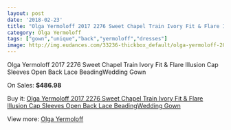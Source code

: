 ```yaml
---
layout: post
date: '2018-02-23'
title: "Olga Yermoloff 2017 2276 Sweet Chapel Train Ivory Fit & Flare Illusion Cap Sleeves Open Back Lace BeadingWedding Gown"
category: Olga Yermoloff
tags: ["gown","unique","back","yermoloff","dresses"]
image: http://img.eudances.com/33236-thickbox_default/olga-yermoloff-2017-2276-sweet-chapel-train-ivory-fit-flare-illusion-cap-sleeves-open-back-lace-beadingwedding-gown.jpg
---
```

Olga Yermoloff 2017 2276 Sweet Chapel Train Ivory Fit & Flare Illusion Cap Sleeves Open Back Lace BeadingWedding Gown

On Sales: **$486.98**
<a href="https://www.eudances.com/en/olga-yermoloff/10196-olga-yermoloff-2017-2276-sweet-chapel-train-ivory-fit-flare-illusion-cap-sleeves-open-back-lace-beadingwedding-gown.html"><amp-img layout="responsive" width="600" height="600" src="//img.eudances.com/33236-thickbox_default/olga-yermoloff-2017-2276-sweet-chapel-train-ivory-fit-flare-illusion-cap-sleeves-open-back-lace-beadingwedding-gown.jpg" alt="Olga Yermoloff 2017 2276 Sweet Chapel Train Ivory Fit & Flare Illusion Cap Sleeves Open Back Lace BeadingWedding Gown 0" /></a>
<a href="https://www.eudances.com/en/olga-yermoloff/10196-olga-yermoloff-2017-2276-sweet-chapel-train-ivory-fit-flare-illusion-cap-sleeves-open-back-lace-beadingwedding-gown.html"><amp-img layout="responsive" width="600" height="600" src="//img.eudances.com/33243-thickbox_default/olga-yermoloff-2017-2276-sweet-chapel-train-ivory-fit-flare-illusion-cap-sleeves-open-back-lace-beadingwedding-gown.jpg" alt="Olga Yermoloff 2017 2276 Sweet Chapel Train Ivory Fit & Flare Illusion Cap Sleeves Open Back Lace BeadingWedding Gown 1" /></a>
<a href="https://www.eudances.com/en/olga-yermoloff/10196-olga-yermoloff-2017-2276-sweet-chapel-train-ivory-fit-flare-illusion-cap-sleeves-open-back-lace-beadingwedding-gown.html"><amp-img layout="responsive" width="600" height="600" src="//img.eudances.com/33242-thickbox_default/olga-yermoloff-2017-2276-sweet-chapel-train-ivory-fit-flare-illusion-cap-sleeves-open-back-lace-beadingwedding-gown.jpg" alt="Olga Yermoloff 2017 2276 Sweet Chapel Train Ivory Fit & Flare Illusion Cap Sleeves Open Back Lace BeadingWedding Gown 2" /></a>
<a href="https://www.eudances.com/en/olga-yermoloff/10196-olga-yermoloff-2017-2276-sweet-chapel-train-ivory-fit-flare-illusion-cap-sleeves-open-back-lace-beadingwedding-gown.html"><amp-img layout="responsive" width="600" height="600" src="//img.eudances.com/33241-thickbox_default/olga-yermoloff-2017-2276-sweet-chapel-train-ivory-fit-flare-illusion-cap-sleeves-open-back-lace-beadingwedding-gown.jpg" alt="Olga Yermoloff 2017 2276 Sweet Chapel Train Ivory Fit & Flare Illusion Cap Sleeves Open Back Lace BeadingWedding Gown 3" /></a>
<a href="https://www.eudances.com/en/olga-yermoloff/10196-olga-yermoloff-2017-2276-sweet-chapel-train-ivory-fit-flare-illusion-cap-sleeves-open-back-lace-beadingwedding-gown.html"><amp-img layout="responsive" width="600" height="600" src="//img.eudances.com/33240-thickbox_default/olga-yermoloff-2017-2276-sweet-chapel-train-ivory-fit-flare-illusion-cap-sleeves-open-back-lace-beadingwedding-gown.jpg" alt="Olga Yermoloff 2017 2276 Sweet Chapel Train Ivory Fit & Flare Illusion Cap Sleeves Open Back Lace BeadingWedding Gown 4" /></a>
<a href="https://www.eudances.com/en/olga-yermoloff/10196-olga-yermoloff-2017-2276-sweet-chapel-train-ivory-fit-flare-illusion-cap-sleeves-open-back-lace-beadingwedding-gown.html"><amp-img layout="responsive" width="600" height="600" src="//img.eudances.com/33239-thickbox_default/olga-yermoloff-2017-2276-sweet-chapel-train-ivory-fit-flare-illusion-cap-sleeves-open-back-lace-beadingwedding-gown.jpg" alt="Olga Yermoloff 2017 2276 Sweet Chapel Train Ivory Fit & Flare Illusion Cap Sleeves Open Back Lace BeadingWedding Gown 5" /></a>
<a href="https://www.eudances.com/en/olga-yermoloff/10196-olga-yermoloff-2017-2276-sweet-chapel-train-ivory-fit-flare-illusion-cap-sleeves-open-back-lace-beadingwedding-gown.html"><amp-img layout="responsive" width="600" height="600" src="//img.eudances.com/33238-thickbox_default/olga-yermoloff-2017-2276-sweet-chapel-train-ivory-fit-flare-illusion-cap-sleeves-open-back-lace-beadingwedding-gown.jpg" alt="Olga Yermoloff 2017 2276 Sweet Chapel Train Ivory Fit & Flare Illusion Cap Sleeves Open Back Lace BeadingWedding Gown 6" /></a>
<a href="https://www.eudances.com/en/olga-yermoloff/10196-olga-yermoloff-2017-2276-sweet-chapel-train-ivory-fit-flare-illusion-cap-sleeves-open-back-lace-beadingwedding-gown.html"><amp-img layout="responsive" width="600" height="600" src="//img.eudances.com/33237-thickbox_default/olga-yermoloff-2017-2276-sweet-chapel-train-ivory-fit-flare-illusion-cap-sleeves-open-back-lace-beadingwedding-gown.jpg" alt="Olga Yermoloff 2017 2276 Sweet Chapel Train Ivory Fit & Flare Illusion Cap Sleeves Open Back Lace BeadingWedding Gown 7" /></a>

Buy it: [Olga Yermoloff 2017 2276 Sweet Chapel Train Ivory Fit & Flare Illusion Cap Sleeves Open Back Lace BeadingWedding Gown](https://www.eudances.com/en/olga-yermoloff/10196-olga-yermoloff-2017-2276-sweet-chapel-train-ivory-fit-flare-illusion-cap-sleeves-open-back-lace-beadingwedding-gown.html "Olga Yermoloff 2017 2276 Sweet Chapel Train Ivory Fit & Flare Illusion Cap Sleeves Open Back Lace BeadingWedding Gown")

View more: [Olga Yermoloff](https://www.eudances.com/en/167-olga-yermoloff "Olga Yermoloff")